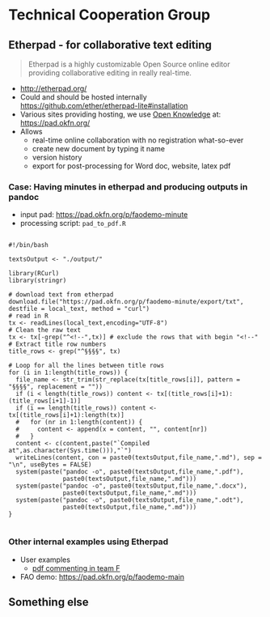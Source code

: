 Technical Cooperation Group
========================================


Etherpad - for collaborative text editing
----------------------------------------

>Etherpad is a highly customizable Open Source online editor providing collaborative editing in really real-time.

- <http://etherpad.org/>
- Could and should be hosted internally <https://github.com/ether/etherpad-lite#installation>
- Various sites providing hosting, we use [Open Knowledge](https://okfn.org/) at: <https://pad.okfn.org/>
- Allows
    - real-time online collaboration with no registration what-so-ever
    - create new document by typing it name
    - version history
    - export for post-processing for Word doc, website, latex pdf


### Case: Having minutes in etherpad and producing outputs in pandoc

- input pad: <https://pad.okfn.org/p/faodemo-minute>
- processing script: `pad_to_pdf.R`

```

#!/bin/bash

textsOutput <- "./output/"

library(RCurl)
library(stringr)

# download text from etherpad
download.file("https://pad.okfn.org/p/faodemo-minute/export/txt", destfile = local_text, method = "curl")
# read in R
tx <- readLines(local_text,encoding="UTF-8")
# Clean the raw text
tx <- tx[-grep("^<!--",tx)] # exclude the rows that with begin "<!--"
# Extract title row numbers
title_rows <- grep("^§§§§", tx)

# Loop for all the lines between title rows
for (i in 1:length(title_rows)) {
  file_name <- str_trim(str_replace(tx[title_rows[i]], pattern = "§§§§", replacement = ""))
  if (i < length(title_rows)) content <- tx[(title_rows[i]+1):(title_rows[i+1]-1)]
  if (i == length(title_rows)) content <- tx[(title_rows[i]+1):length(tx)]
  #   for (nr in 1:length(content)) {
  #     content <- append(x = content, "", content[nr])
  #   }
  content <- c(content,paste("`Compiled at",as.character(Sys.time())),"`")
  writeLines(content, con = paste0(textsOutput,file_name,".md"), sep = "\n", useBytes = FALSE)
  system(paste("pandoc -o", paste0(textsOutput,file_name,".pdf"),
               paste0(textsOutput,file_name,".md")))
  system(paste("pandoc -o", paste0(textsOutput,file_name,".docx"),
               paste0(textsOutput,file_name,".md")))
  system(paste("pandoc -o", paste0(textsOutput,file_name,".odt"),
               paste0(textsOutput,file_name,".md")))
}


```


### Other internal examples using Etherpad

- User examples
    - [pdf commenting in team F](http://koti.kapsi.fi/~muuankarski/fao/GSPB15/comment.html)
- FAO demo: <https://pad.okfn.org/p/faodemo-main>


Something else
----------------------------------------